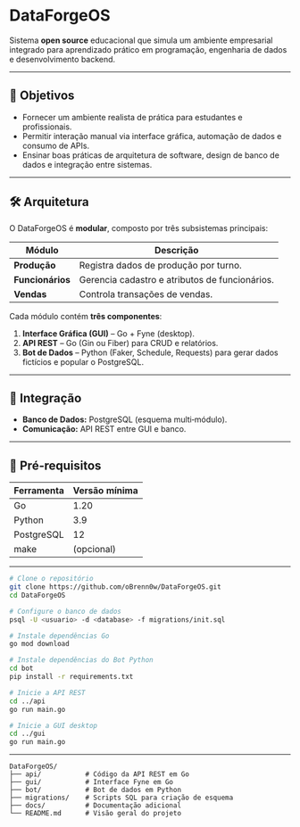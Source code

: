 # DataForgeOS

Sistema **open source** educacional que simula um ambiente empresarial integrado para aprendizado prático em programação, engenharia de dados e desenvolvimento backend.

---

## 🎯 Objetivos

- Fornecer um ambiente realista de prática para estudantes e profissionais.  
- Permitir interação manual via interface gráfica, automação de dados e consumo de APIs.  
- Ensinar boas práticas de arquitetura de software, design de banco de dados e integração entre sistemas.  

---

## 🛠️ Arquitetura

O DataForgeOS é **modular**, composto por três subsistemas principais:

| Módulo            | Descrição                                |
|-------------------|------------------------------------------|
| **Produção**      | Registra dados de produção por turno.    |
| **Funcionários**  | Gerencia cadastro e atributos de funcionários. |
| **Vendas**        | Controla transações de vendas.           |

Cada módulo contém **três componentes**:

1. **Interface Gráfica (GUI)** – Go + Fyne (desktop).  
2. **API REST** – Go (Gin ou Fiber) para CRUD e relatórios.  
3. **Bot de Dados** – Python (Faker, Schedule, Requests) para gerar dados fictícios e popular o PostgreSQL.  

---

## 🔗 Integração

- **Banco de Dados:** PostgreSQL (esquema multi‑módulo).  
- **Comunicação:** API REST entre GUI e banco.  

---

## 🚀 Pré‑requisitos

| Ferramenta | Versão mínima |
|------------|---------------|
| Go         | 1.20          |
| Python     | 3.9           |
| PostgreSQL | 12            |
| make       | (opcional)    |

---

```bash
# Clone o repositório
git clone https://github.com/oBrenn0w/DataForgeOS.git
cd DataForgeOS

# Configure o banco de dados
psql -U <usuario> -d <database> -f migrations/init.sql

# Instale dependências Go
go mod download

# Instale dependências do Bot Python
cd bot
pip install -r requirements.txt

# Inicie a API REST
cd ../api
go run main.go

# Inicie a GUI desktop
cd ../gui
go run main.go

```
---
```text
DataForgeOS/
├── api/           # Código da API REST em Go
├── gui/           # Interface Fyne em Go
├── bot/           # Bot de dados em Python
├── migrations/    # Scripts SQL para criação de esquema
├── docs/          # Documentação adicional
└── README.md      # Visão geral do projeto

